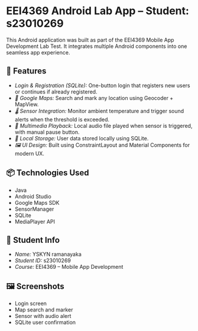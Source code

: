 # EEI4369 Android Lab App – Student: s23010269

This Android application was built as part of the EEI4369 Mobile App Development Lab Test. It integrates multiple Android components into one seamless app experience.

## 🔧 Features

- *Login & Registration (SQLite):* One-button login that registers new users or continues if already registered.
- *📍 Google Maps:* Search and mark any location using Geocoder + MapView.
- *🌡 Sensor Integration:* Monitor ambient temperature and trigger sound alerts when the threshold is exceeded.
- *🎵 Multimedia Playback:* Local audio file played when sensor is triggered, with manual pause button.
- *💾 Local Storage:* User data stored locally using SQLite.
- *🖼 UI Design:* Built using ConstraintLayout and Material Components for modern UX.

## 📦 Technologies Used

- Java
- Android Studio
- Google Maps SDK
- SensorManager
- SQLite
- MediaPlayer API

## 🧪 Student Info

- *Name:* YSKYN ramanayaka
- *Student ID:* s23010269
- *Course:* EEI4369 – Mobile App Development

## 🖼 Screenshots

- Login screen
- Map search and marker
- Sensor with audio alert
- SQLite user confirmation


